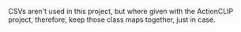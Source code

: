 CSVs aren't used in this project, but where given with the ActionCLIP project,
therefore, keep those class maps together, just in case.
